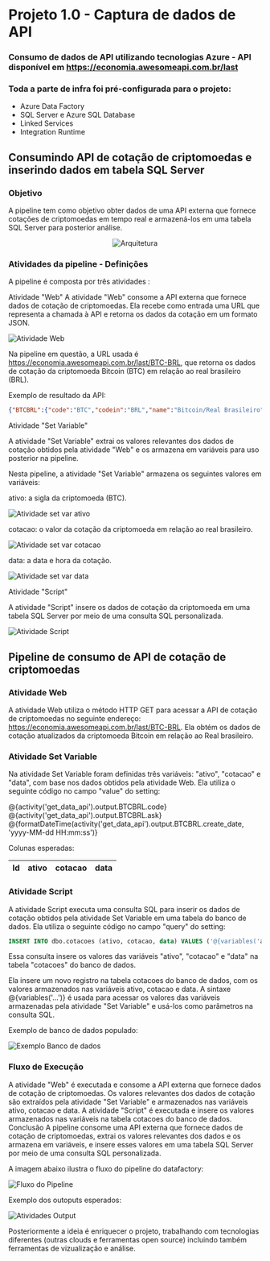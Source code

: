 # Projeto 1.0 - Captura de dados de API
### Consumo de dados de API utilizando tecnologias Azure - API disponível em https://economia.awesomeapi.com.br/last
### Toda a parte de infra foi pré-configurada para o projeto:
- Azure Data Factory
- SQL Server e Azure SQL Database
- Linked Services
- Integration Runtime
## Consumindo API de cotação de criptomoedas e inserindo dados em tabela SQL Server
### Objetivo
A pipeline tem como objetivo obter dados de uma API externa que fornece cotações de criptomoedas em tempo real e armazená-los em uma tabela SQL Server para posterior análise.

<div align="center">
  
![Arquitetura](arq.JPG)
  
 </div>


### Atividades da pipeline - Definições
A pipeline é composta por três atividades :

Atividade "Web"
A atividade "Web" consome a API externa que fornece dados de cotação de criptomoedas.
Ela recebe como entrada uma URL que representa a chamada à API e retorna os dados da cotação em um formato JSON.

![Atividade Web](atvweb.JPG)

Na pipeline em questão, a URL usada é https://economia.awesomeapi.com.br/last/BTC-BRL, que retorna os dados de cotação da criptomoeda Bitcoin (BTC) em relação ao real brasileiro (BRL).

Exemplo de resultado da API:

~~~JSON
{"BTCBRL":{"code":"BTC","codein":"BRL","name":"Bitcoin/Real Brasileiro","high":"145901","low":"143500","varBid":"-296","pctChange":"-0.2","bid":"144461","ask":"144508","timestamp":"1680460621","create_date":"2023-04-02 15:37:01"}}
~~~

Atividade "Set Variable"

A atividade "Set Variable" extrai os valores relevantes dos dados de cotação obtidos pela atividade "Web" e os armazena em variáveis para uso posterior na pipeline.

Nesta pipeline, a atividade "Set Variable" armazena os seguintes valores em variáveis:

ativo: a sigla da criptomoeda (BTC).

![Atividade set var ativo](atvsetvaratv.JPG)

cotacao: o valor da cotação da criptomoeda em relação ao real brasileiro.

![Atividade set var cotacao](atvsetvarcot.JPG)

data: a data e hora da cotação.

![Atividade set var data](atvsetvardta.JPG)


Atividade "Script"

A atividade "Script" insere os dados de cotação da criptomoeda em uma tabela SQL Server por meio de uma consulta SQL personalizada.

![Atividade Script](atvscript.JPG)

## Pipeline de consumo de API de cotação de criptomoedas

### Atividade Web

A atividade Web utiliza o método HTTP GET para acessar a API de cotação de criptomoedas no seguinte endereço: https://economia.awesomeapi.com.br/last/BTC-BRL. Ela obtém os dados de cotação atualizados da criptomoeda Bitcoin em relação ao Real brasileiro.

### Atividade Set Variable

Na atividade Set Variable foram definidas três variáveis: "ativo", "cotacao" e "data", com base nos dados obtidos pela atividade Web. Ela utiliza o seguinte código no campo "value" do setting:

@{activity('get_data_api').output.BTCBRL.code}
@{activity('get_data_api').output.BTCBRL.ask}
@{formatDateTime(activity('get_data_api').output.BTCBRL.create_date, 'yyyy-MM-dd HH:mm:ss')}

Colunas esperadas:

Id   | ativo | cotacao | data 
---- | ----- |---------|-----

### Atividade Script

A atividade Script executa uma consulta SQL para inserir os dados de cotação obtidos pela atividade Set Variable em uma tabela do banco de dados. Ela utiliza o seguinte código no campo "query" do setting:

~~~SQL
INSERT INTO dbo.cotacoes (ativo, cotacao, data) VALUES ('@{variables('ativo')}', '@{variables('cotacao')}', '@{variables('data')}')
~~~

Essa consulta insere os valores das variáveis "ativo", "cotacao" e "data" na tabela "cotacoes" do banco de dados.

Ela insere um novo registro na tabela cotacoes do banco de dados, com os valores armazenados nas variáveis ativo, cotacao e data. A sintaxe @{variables('...')} é usada para acessar os valores das variáveis armazenadas pela atividade "Set Variable" e usá-los como parâmetros na consulta SQL.

Exemplo de banco de dados populado:

![Exemplo Banco de dados](bdetl.JPG)


### Fluxo de Execução
A atividade "Web" é executada e consome a API externa que fornece dados de cotação de criptomoedas.
Os valores relevantes dos dados de cotação são extraídos pela atividade "Set Variable" e armazenados nas variáveis ativo, cotacao e data.
A atividade "Script" é executada e insere os valores armazenados nas variáveis na tabela cotacoes do banco de dados.
Conclusão
A pipeline consome uma API externa que fornece dados de cotação de criptomoedas, extrai os valores relevantes dos dados e os armazena em variáveis, e insere esses valores em uma tabela SQL Server por meio de uma consulta SQL personalizada. 

A imagem abaixo ilustra o fluxo do pipeline do datafactory:

![Fluxo do Pipeline](adfpipelineetlbtc.JPG)

Exemplo dos outoputs esperados:

![Atividades Output](adfoutetlbtc.JPG)

Posteriormente a ideia é enriquecer o projeto, trabalhando com tecnologias diferentes (outras clouds e ferramentas open source) incluindo também ferramentas de vizualização e análise.
